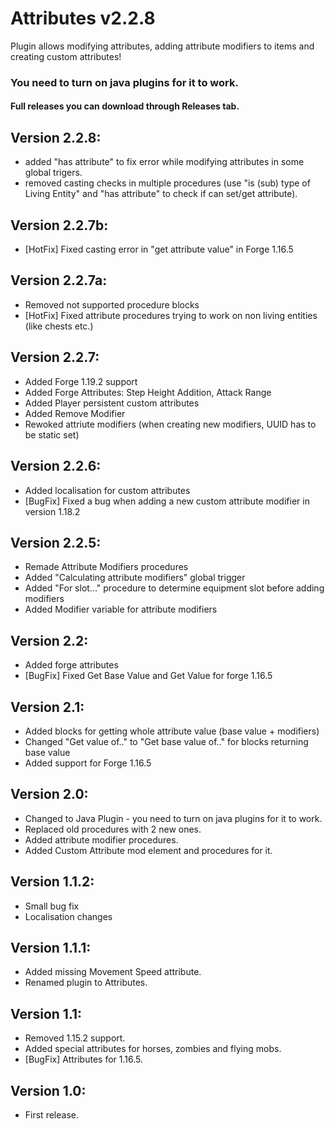 # Attributes v2.2.8
Plugin allows modifying attributes, adding attribute modifiers to items and creating custom attributes!
### You need to turn on java plugins for it to work.

#### Full releases you can download through Releases tab.

## Version 2.2.8:
- added "has attribute" to fix error while modifying attributes in some global trigers.
- removed casting checks in multiple procedures (use "is (sub) type of Living Entity" and "has attribute" to check if can set/get attribute). 

## Version 2.2.7b:
- [HotFix] Fixed casting error in "get attribute value" in Forge 1.16.5

## Version 2.2.7a:
- Removed not supported procedure blocks
- [HotFix] Fixed attribute procedures trying to work on non living entities (like chests etc.)

## Version 2.2.7:
- Added Forge 1.19.2 support
- Added Forge Attributes: Step Height Addition, Attack Range
- Added Player persistent custom attributes
- Added Remove Modifier
- Rewoked attriute modifiers (when creating new modifiers, UUID has to be static set)

## Version 2.2.6:
- Added localisation for custom attributes
- [BugFix] Fixed a bug when adding a new custom attribute modifier in version 1.18.2

## Version 2.2.5:
- Remade Attribute Modifiers procedures
- Added "Calculating attribute modifiers" global trigger
- Added "For slot..." procedure to determine equipment slot before adding modifiers
- Added Modifier variable for attribute modifiers

## Version 2.2:
- Added forge attributes
- [BugFix] Fixed Get Base Value and Get Value for forge 1.16.5

## Version 2.1:
- Added blocks for getting whole attribute value (base value + modifiers)
- Changed "Get value of.." to "Get base value of.." for blocks returning base value
- Added support for Forge 1.16.5

## Version 2.0:
- Changed to Java Plugin - you need to turn on java plugins for it to work.
- Replaced old procedures with 2 new ones.
- Added attribute modifier procedures.
- Added Custom Attribute mod element and procedures for it.

## Version 1.1.2:
- Small bug fix
- Localisation changes

## Version 1.1.1:
- Added missing Movement Speed attribute.
- Renamed plugin to Attributes.

## Version 1.1:
- Removed 1.15.2 support.
- Added special attributes for horses, zombies and flying mobs.
- [BugFix] Attributes for 1.16.5.

## Version 1.0:
- First release. 
